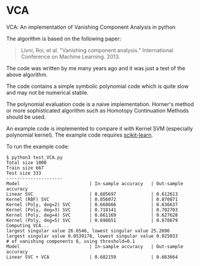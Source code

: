 # VCA

VCA: An implementation of Vanishing Component Analysis in python

The algorithm is based on the following paper:

> Livni, Roi, et al. "Vanishing component analysis." International Conference on Machine Learning. 2013.

The code was written by me many years ago and it was just a test of the above algorithm.

The code contains a simple symbolic polynomial code which is quite slow and may not be numerical stable.
 
The polynomial evaluation code is a naive implementation. Horner's method or more sophisticated algorithm such as Homotopy Continuation Methods should be used.

An example code is implemented to compare it with Kernel SVM (especially polynomial kernel). The example code requires [scikit-learn](https://scikit-learn.org/).

To run the example code:

```
$ python3 test_VCA.py
Total size 1000
Train size 667
Test size 333
---------------------
Model                          | In-sample accuracy   | Out-sample accuracy 
Linear SVC                     | 0.605697             | 0.612613            
Kernel (RBF) SVC               | 0.856072             | 0.870871            
Kernel (Poly, deg=2) SVC       | 0.668666             | 0.636637            
Kernel (Poly, deg=3) SVC       | 0.718141             | 0.702703            
Kernel (Poly, deg=4) SVC       | 0.661169             | 0.627628            
Kernel (Poly, deg=5) SVC       | 0.698651             | 0.678679            
Computing VCA...
largest singular value 26.6546, lowest singular value 25.2696
largest singular value 0.0539178, lowest singular value 0.025033
# of vanishing components 6, using threshold=0.1
Model                          | In-sample accuracy   | Out-sample accuracy 
Linear SVC + VCA               | 0.682159             | 0.663664         
```
